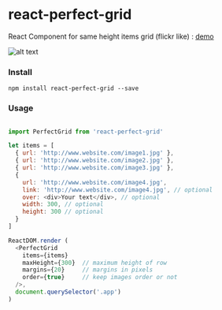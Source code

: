 # react-perfect-grid

React Component for same height items grid (flickr like) :
<a href="http://pierregoutheraud.github.io/react-perfect-grid" target="_blank" >demo</a>

![alt text](http://i.imgur.com/qj2AfEA.png "react perfect grid")

### Install

```
npm install react-perfect-grid --save
```

### Usage

```javascript

import PerfectGrid from 'react-perfect-grid'

let items = [
  { url: 'http://www.website.com/image1.jpg' },
  { url: 'http://www.website.com/image2.jpg' },
  { url: 'http://www.website.com/image3.jpg' },
  {
    url: 'http://www.website.com/image4.jpg',
    link: 'http://www.website.com/image4.jpg', // optional
    over: <div>Your text</div>, // optional
    width: 300, // optional
    height: 300 // optional
  }
]

ReactDOM.render (
  <PerfectGrid
    items={items}
    maxHeight={300}  // maximum height of row
    margins={20}     // margins in pixels
    order={true}     // keep images order or not
  />,
  document.querySelector('.app')
)

```
